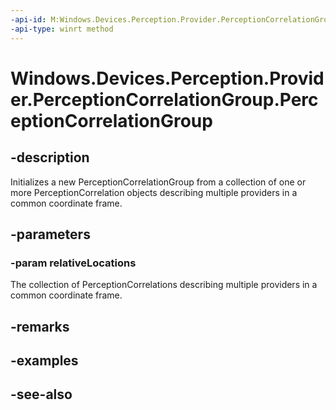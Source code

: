 ```yaml
---
-api-id: M:Windows.Devices.Perception.Provider.PerceptionCorrelationGroup.#ctor(Windows.Foundation.Collections.IIterable{Windows.Devices.Perception.Provider.PerceptionCorrelation})
-api-type: winrt method
---
```


<!-- Method syntax
public PerceptionCorrelationGroup(Windows.Foundation.Collections.IIterable<Windows.Devices.Perception.Provider.PerceptionCorrelation> relativeLocations)
-->

# Windows.Devices.Perception.Provider.PerceptionCorrelationGroup.PerceptionCorrelationGroup

## -description
Initializes a new PerceptionCorrelationGroup from a collection of one or more PerceptionCorrelation objects describing multiple providers in a common coordinate frame.

## -parameters
### -param relativeLocations
The collection of PerceptionCorrelations describing multiple providers in a common coordinate frame.

## -remarks

## -examples

## -see-also
